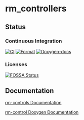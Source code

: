 # rm_controllers
## Status
### Continuous Integration
[![CI](https://github.com/rm-controls/rm_controllers/actions/workflows/industrial_ci.yml/badge.svg)](https://github.com/rm-controls/rm_controllers/actions/workflows/industrial_ci.yml)
[![Format](https://github.com/rm-controls/rm_controllers/actions/workflows/format.yml/badge.svg)](https://github.com/rm-controls/rm_controllers/actions/workflows/format.yml)
[![Doxygen-docs](https://github.com/rm-controls/rm_controllers/actions/workflows/doxygen.yml/badge.svg)](https://github.com/rm-controls/rm_controllers/actions/workflows/doxygen.yml)

### Licenses
[![FOSSA Status](https://app.fossa.com/api/projects/git%2Bgithub.com%2Frm-controls%2Frm_controllers.svg?type=large)](https://app.fossa.com/projects/git%2Bgithub.com%2Frm-controls%2Frm_controllers?ref=badge_large)
## Documentation
[rm-controls Documentation](https://rm-controls-docs.pages.dev/)

[rm-control Doxygen Documentation](https://rm-controller.netlify.app/)
